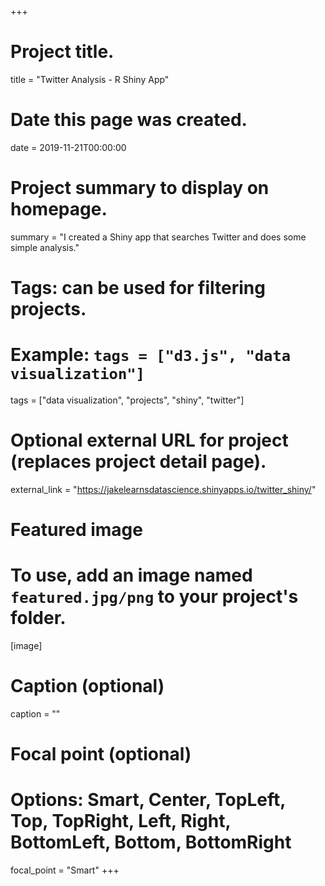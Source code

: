 +++
# Project title.
title = "Twitter Analysis - R Shiny App"

# Date this page was created.
date = 2019-11-21T00:00:00

# Project summary to display on homepage.
summary = "I created a Shiny app that searches Twitter and does some simple analysis."

# Tags: can be used for filtering projects.
# Example: `tags = ["d3.js", "data visualization"]`
tags = ["data visualization", "projects", "shiny", "twitter"]

# Optional external URL for project (replaces project detail page).
external_link = "https://jakelearnsdatascience.shinyapps.io/twitter_shiny/"

# Featured image
# To use, add an image named `featured.jpg/png` to your project's folder. 
[image]
  # Caption (optional)
  caption = ""

  # Focal point (optional)
  # Options: Smart, Center, TopLeft, Top, TopRight, Left, Right, BottomLeft, Bottom, BottomRight
  focal_point = "Smart"
+++
